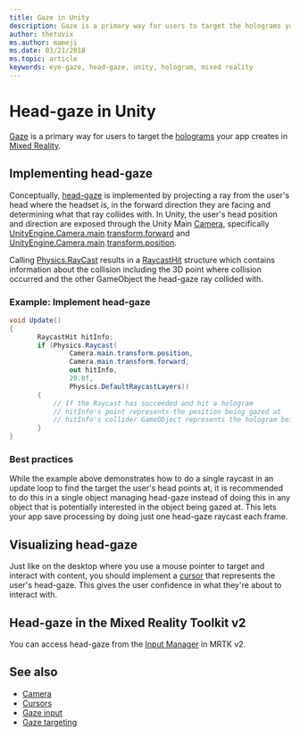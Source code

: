 ```yaml
---
title: Gaze in Unity
description: Gaze is a primary way for users to target the holograms your app creates in mixed reality.
author: thetuvix
ms.author: mameji
ms.date: 03/21/2018
ms.topic: article
keywords: eye-gaze, head-gaze, unity, hologram, mixed reality
---
```



# Head-gaze in Unity

[Gaze](gaze.md) is a primary way for users to target the [holograms](hologram.md) your app creates in [Mixed Reality](mixed-reality.md).


## Implementing head-gaze

Conceptually, [head-gaze](gaze.md) is implemented by projecting a ray from the user's head where the headset is, in the forward direction they are facing and determining what that ray collides with. 
In Unity, the user's head position and direction are exposed through the Unity Main [Camera](camera-in-unity.md), specifically [UnityEngine.Camera.main](http://docs.unity3d.com/ScriptReference/Camera-main.html).[transform.forward](http://docs.unity3d.com/ScriptReference/Transform-forward.html) and [UnityEngine.Camera.main](http://docs.unity3d.com/ScriptReference/Camera-main.html).[transform.position](http://docs.unity3d.com/ScriptReference/Transform-position.html).

Calling [Physics.RayCast](http://docs.unity3d.com/ScriptReference/Physics.Raycast.html) results in a [RaycastHit](http://docs.unity3d.com/ScriptReference/RaycastHit.html) structure which contains information about the collision including the 3D point where collision occurred and the other GameObject the head-gaze ray collided with.

### Example: Implement head-gaze

```cs
void Update()
{
       RaycastHit hitInfo;
       if (Physics.Raycast(
               Camera.main.transform.position,
               Camera.main.transform.forward,
               out hitInfo,
               20.0f,
               Physics.DefaultRaycastLayers))
       {
           // If the Raycast has succeeded and hit a hologram
           // hitInfo's point represents the position being gazed at
           // hitInfo's collider GameObject represents the hologram being gazed at
       }
}
```

### Best practices

While the example above demonstrates how to do a single raycast in an update loop to find the target the user's head points at, it is recommended to do this in a single object managing head-gaze instead of doing this in any object that is potentially interested in the object being gazed at. This lets your app save processing by doing just one head-gaze raycast each frame.

## Visualizing head-gaze

Just like on the desktop where you use a mouse pointer to target and interact with content, you should implement a [cursor](cursors.md) that represents the user's head-gaze. This gives the user confidence in what they're about to interact with.

## Head-gaze in the Mixed Reality Toolkit v2
You can access head-gaze from the [Input Manager](https://microsoft.github.io/MixedRealityToolkit-Unity/Documentation/Input/Overview.html) in MRTK v2.

## See also
* [Camera](camera-in-unity.md)
* [Cursors](cursors.md)
* [Gaze input](gaze.md)
* [Gaze targeting](gaze-targeting.md)
